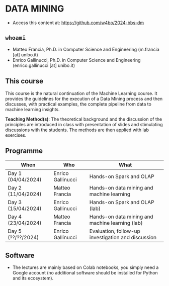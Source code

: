 # DATA MINING

- Access this content at: https://github.com/w4bo/2024-bbs-dm

## `whoami`

- Matteo Francia, Ph.D. in Computer Science and Engineering (m.francia [at] unibo.it)
- Enrico Gallinucci, Ph.D. in Computer Science and Engineering (enrico.gallinucci [at] unibo.it)

## This course

This course is the natural continuation of the Machine Learning course.
It provides the guidelines for the execution of a Data Mining process and then discusses, with practical examples, the complete pipeline from data to machine learning insights.
 
**Teaching Method(s)**: The theoretical background and the discussion of the principles are introduced in class with presentation of slides and stimulating discussions with the students. The methods are then applied with lab exercises.

## Programme

| When | Who | What |
| -    | -    | -    |
| Day 1 (04/04/2024) | Enrico Gallinucci | Hands-on Spark and OLAP |
| Day 2 (11/04/2024) | Matteo Francia | Hands-on data mining and machine learning |
| Day 3 (15/04/2024) | Enrico Gallinucci | Hands-on Spark and OLAP (lab) |
| Day 4 (23/04/2024) | Matteo Francia | Hands-on data mining and machine learning (lab) |
| Day 5 (??/??/2024) | Enrico Gallinucci | Evaluation, follow-up investigation and discussion |

## Software

- The lectures are mainly based on Colab notebooks, you simply need a Google account (no additional software should be installed for Python and its ecosystem).

